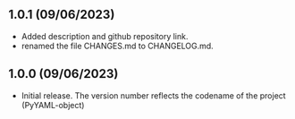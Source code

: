 1.0.1 (09/06/2023)
-----------------

* Added description and github repository link.
* renamed the file CHANGES.md to CHANGELOG.md.

1.0.0 (09/06/2023)
-----------------

* Initial release.  The version number reflects the codename
  of the project (PyYAML-object)
